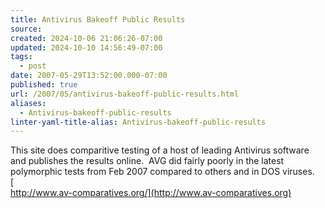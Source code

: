 ```yaml
---
title: Antivirus Bakeoff Public Results
source: 
created: 2024-10-06 21:06:26-07:00
updated: 2024-10-10 14:56:49-07:00
tags:
  - post
date: 2007-05-29T13:52:00.000-07:00
published: true
url: /2007/05/antivirus-bakeoff-public-results.html
aliases:
  - Antivirus-bakeoff-public-results
linter-yaml-title-alias: Antivirus-bakeoff-public-results
---
```



This site does comparitive testing of a host of leading Antivirus software and publishes the results online.  AVG did fairly poorly in the latest polymorphic tests from Feb 2007 compared to others and in DOS viruses.  
[  
http://www.av-comparatives.org/](http://www.av-comparatives.org)